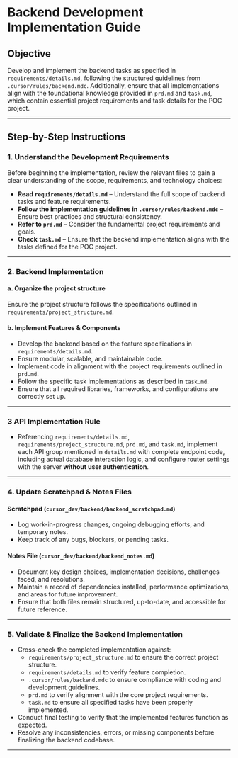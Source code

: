 
# **Backend Development Implementation Guide**  

## **Objective**  
Develop and implement the backend tasks as specified in `requirements/details.md`, following the structured guidelines from `.cursor/rules/backend.mdc`. Additionally, ensure that all implementations align with the foundational knowledge provided in `prd.md` and `task.md`, which contain essential project requirements and task details for the POC project.  

---  

## **Step-by-Step Instructions**  

### **1. Understand the Development Requirements**  
Before beginning the implementation, review the relevant files to gain a clear understanding of the scope, requirements, and technology choices:  

- **Read `requirements/details.md`** – Understand the full scope of backend tasks and feature requirements.  
- **Follow the implementation guidelines in `.cursor/rules/backend.mdc`** – Ensure best practices and structural consistency.  
- **Refer to `prd.md`** – Consider the fundamental project requirements and goals.  
- **Check `task.md`** – Ensure that the backend implementation aligns with the tasks defined for the POC project.  

---  

### **2. Backend Implementation**  

#### **a. Organize the project structure**  
Ensure the project structure follows the specifications outlined in `requirements/project_structure.md`.  

#### **b. Implement Features & Components**  
- Develop the backend based on the feature specifications in `requirements/details.md`.  
- Ensure modular, scalable, and maintainable code.  
- Implement code in alignment with the project requirements outlined in `prd.md`.  
- Follow the specific task implementations as described in `task.md`.  
- Ensure that all required libraries, frameworks, and configurations are correctly set up.  

---  

### **3 API Implementation Rule**  
- Referencing `requirements/details.md`, `requirements/project_structure.md`, `prd.md`, and `task.md`, implement each API group mentioned in `details.md` with complete endpoint code, including actual database interaction logic, and configure router settings with the server **without user authentication**.  

---  

### **4. Update Scratchpad & Notes Files**  

#### **Scratchpad (`cursor_dev/backend/backend_scratchpad.md`)**  
- Log work-in-progress changes, ongoing debugging efforts, and temporary notes.  
- Keep track of any bugs, blockers, or pending tasks.  

#### **Notes File (`cursor_dev/backend/backend_notes.md`)**  
- Document key design choices, implementation decisions, challenges faced, and resolutions.  
- Maintain a record of dependencies installed, performance optimizations, and areas for future improvement.  
- Ensure that both files remain structured, up-to-date, and accessible for future reference.  

---  

### **5. Validate & Finalize the Backend Implementation**  
- Cross-check the completed implementation against:  
  - `requirements/project_structure.md` to ensure the correct project structure.  
  - `requirements/details.md` to verify feature completion.  
  - `.cursor/rules/backend.mdc` to ensure compliance with coding and development guidelines.  
  - `prd.md` to verify alignment with the core project requirements.  
  - `task.md` to ensure all specified tasks have been properly implemented.  
- Conduct final testing to verify that the implemented features function as expected.  
- Resolve any inconsistencies, errors, or missing components before finalizing the backend codebase.  

---  
